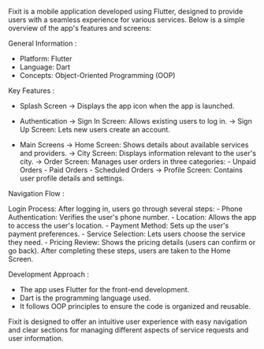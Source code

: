 Fixit is a mobile application developed using Flutter, designed to provide users with a seamless experience for various services. Below is a simple overview of the app's features and screens:

General Information :
  -  Platform: Flutter
  -  Language: Dart
  -  Concepts: Object-Oriented Programming (OOP)

Key Features : 
  * Splash Screen
    -> Displays the app icon when the app is launched.

  * Authentication
    -> Sign In Screen: Allows existing users to log in.
    -> Sign Up Screen: Lets new users create an account.

  * Main Screens
    -> Home Screen: Shows details about available services and providers.
    -> City Screen: Displays information relevant to the user's city.
    -> Order Screen: Manages user orders in three categories:
        -  Unpaid Orders
        -  Paid Orders
        -  Scheduled Orders
    -> Profile Screen: Contains user profile details and settings.

Navigation Flow : 

  Login Process: After logging in, users go through several steps:
    -  Phone Authentication: Verifies the user's phone number.
    -  Location: Allows the app to access the user's location.
    -  Payment Method: Sets up the user's payment preferences.
    -  Service Selection: Lets users choose the service they need.
    -  Pricing Review: Shows the pricing details (users can confirm or go back).
  After completing these steps, users are taken to the Home Screen.

Development Approach :
  -  The app uses Flutter for the front-end development.
  -  Dart is the programming language used.
  -  It follows OOP principles to ensure the code is organized and reusable.
  
Fixit is designed to offer an intuitive user experience with easy navigation and clear sections for managing different aspects of service requests and user information.
